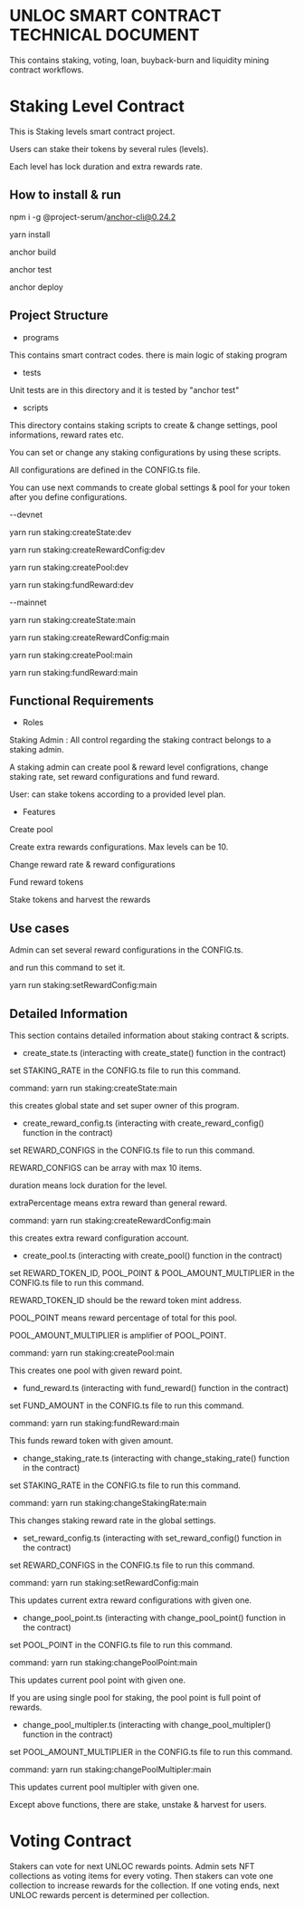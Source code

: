 # UNLOC SMART CONTRACT TECHNICAL DOCUMENT

This contains staking, voting, loan, buyback-burn and liquidity mining contract workflows.


# Staking Level Contract

This is Staking levels smart contract project.

Users can stake their tokens by several rules (levels).

Each level has lock duration and extra rewards rate.
## How to install & run

npm i -g @project-serum/anchor-cli@0.24.2

yarn install

anchor build

anchor test

anchor deploy

## Project Structure

- programs

This contains smart contract codes. there is main logic of staking program

- tests

Unit tests are in this directory and it is tested by "anchor test"

- scripts

This directory contains staking scripts to create & change settings, pool informations, reward rates etc.

You can set or change any staking configurations by using these scripts.

All configurations are defined in the CONFIG.ts file.

You can use next commands to create global settings & pool for your token after you define configurations.

--devnet

yarn run staking:createState:dev

yarn run staking:createRewardConfig:dev

yarn run staking:createPool:dev

yarn run staking:fundReward:dev

--mainnet

yarn run staking:createState:main

yarn run staking:createRewardConfig:main

yarn run staking:createPool:main

yarn run staking:fundReward:main


## Functional Requirements

- Roles

Staking Admin : All control regarding the staking contract belongs to a staking admin.

A staking admin can create pool & reward level configrations, change staking rate, set reward configurations and fund reward.

User: can stake tokens according to a provided level plan.

- Features

Create pool

Create extra rewards configurations. Max levels can be 10.

Change reward rate & reward configurations

Fund reward tokens

Stake tokens and harvest the rewards

## Use cases

Admin can set several reward configurations in the CONFIG.ts.

and run this command to set it.

yarn run staking:setRewardConfig:main

## Detailed Information

This section contains detailed information about staking contract & scripts.

- create_state.ts (interacting with create_state() function in the contract)

set STAKING_RATE in the CONFIG.ts file to run this command.

command: yarn run staking:createState:main

this creates global state and set super owner of this program.

- create_reward_config.ts (interacting with create_reward_config() function in the contract)

set REWARD_CONFIGS in the CONFIG.ts file to run this command.

REWARD_CONFIGS can be array with max 10 items.

duration means lock duration for the level.

extraPercentage means extra reward than general reward.

command: yarn run staking:createRewardConfig:main

this creates extra reward configuration account.

- create_pool.ts (interacting with create_pool() function in the contract)

set REWARD_TOKEN_ID, POOL_POINT & POOL_AMOUNT_MULTIPLIER in the CONFIG.ts file to run this command.

REWARD_TOKEN_ID should be the reward token mint address.

POOL_POINT means reward percentage of total for this pool.

POOL_AMOUNT_MULTIPLIER is amplifier of POOL_POINT.

command: yarn run staking:createPool:main

This creates one pool with given reward point.

- fund_reward.ts (interacting with fund_reward() function in the contract)

set FUND_AMOUNT in the CONFIG.ts file to run this command.

command: yarn run staking:fundReward:main

This funds reward token with given amount.

- change_staking_rate.ts (interacting with change_staking_rate() function in the contract)

set STAKING_RATE in the CONFIG.ts file to run this command.

command: yarn run staking:changeStakingRate:main

This changes staking reward rate in the global settings.

- set_reward_config.ts (interacting with set_reward_config() function in the contract)

set REWARD_CONFIGS in the CONFIG.ts file to run this command.

command: yarn run staking:setRewardConfig:main

This updates current extra reward configurations with given one.

- change_pool_point.ts (interacting with change_pool_point() function in the contract)

set POOL_POINT in the CONFIG.ts file to run this command.

command: yarn run staking:changePoolPoint:main

This updates current pool point with given one.

If you are using single pool for staking, the pool point is full point of rewards.

- change_pool_multipler.ts (interacting with change_pool_multipler() function in the contract)

set POOL_AMOUNT_MULTIPLIER in the CONFIG.ts file to run this command.

command: yarn run staking:changePoolMultipler:main

This updates current pool multipler with given one.

Except above functions, there are stake, unstake & harvest for users.

# Voting Contract

Stakers can vote for next UNLOC rewards points.
Admin sets NFT collections as voting items for every voting.
Then stakers can vote one collection to increase rewards for the collection.
If one voting ends, next UNLOC rewards percent is determined per collection.

